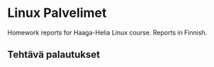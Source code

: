# Linux Palvelimet
Homework reports for Haaga-Helia Linux course. Reports in Finnish.

## Tehtävä palautukset
